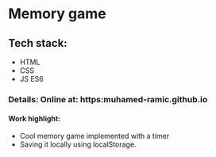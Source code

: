 # Memory game
## Tech stack: 
- HTML
- CSS
- JS ES6

### Details: Online at: https:muhamed-ramic.github.io
#### Work highlight: 
- Cool memory game implemented with a timer
- Saving it locally using localStorage.
